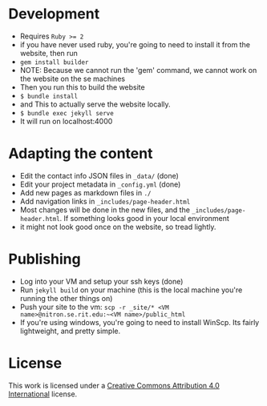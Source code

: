 # Development

- Requires `Ruby >= 2` 
- if you have never used ruby, you're going to need to install it from the website, then run 
- `gem install builder`
- NOTE: Because we cannot run the 'gem' command, we cannot work on the website on the se machines
- Then you run this to build the website
- `$ bundle install`
- and This to actually serve the website locally.
- `$ bundle exec jekyll serve`
- It will run on localhost:4000

# Adapting the content

- Edit the contact info JSON files in `_data/` (done)
- Edit your project metadata in `_config.yml` (done)
- Add new pages as markdown files in `./`
- Add navigation links in `_includes/page-header.html`
- Most changes will be done in the new files, and the `_includes/page-header.html`. If something looks good in your local environment
- it might not look good once on the website, so tread lightly.

# Publishing

- Log into your VM and setup your ssh keys (done)
- Run `jekyll build` on your machine (this is the local machine you're running the other things on)
- Push your site to the vm:
  `scp -r _site/* <VM name>@nitron.se.rit.edu:~<VM name>/public_html`
- If you're using windows, you're going to need to install WinScp. Its fairly lightweight, and pretty simple.

# License

This work is licensed under a [Creative Commons Attribution 4.0 International](https://creativecommons.org/licenses/by/4.0/) license.

[1]: https://jekyllrb.com/
[2]: https://pages.github.com/
[3]: https://github.com/jasonlong/cayman-theme
